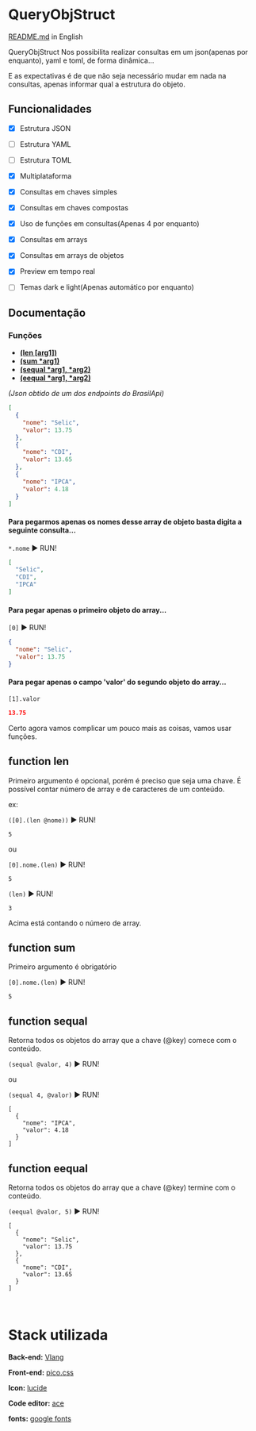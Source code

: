 
# QueryObjStruct

[README.md](README.md) in English

QueryObjStruct Nos possibilita realizar consultas em um json(apenas por enquanto), yaml e toml, de forma dinâmica...

E as expectativas é de que não seja necessário mudar em nada na consultas, apenas informar qual a estrutura do objeto.


## Funcionalidades

- [X] Estrutura JSON
- [ ] Estrutura YAML
- [ ] Estrutura TOML
- [X] Multiplataforma
- [X] Consultas em chaves simples
- [X] Consultas em chaves compostas
- [X] Uso de funções em consultas(Apenas 4 por enquanto)
- [X] Consultas em arrays
- [X] Consultas em arrays de objetos
- [X] Preview em tempo real
- [ ] Temas dark e light(Apenas automático por enquanto)



## Documentação

### Funções

 - **[(len [arg1])](#function-len)**
 - **[(sum \*arg1)](#function-sum)**
 - **[(sequal \*arg1, \*arg2)](#function-sequal)**
 - **[(eequal \*arg1, \*arg2)](#function-eequal)**


_(Json obtido de um dos endpoints do BrasilApi)_
```json
[
  {
    "nome": "Selic",
    "valor": 13.75
  },
  {
    "nome": "CDI",
    "valor": 13.65
  },
  {
    "nome": "IPCA",
    "valor": 4.18
  }
]
```

#### Para pegarmos apenas os nomes desse array de objeto basta digita a seguinte consulta...

`*.nome` ▶️ RUN!
```json
[
  "Selic",
  "CDI",
  "IPCA"
]
```

#### Para pegar apenas o primeiro objeto do array...

`[0]` ▶️ RUN!
```json
{
  "nome": "Selic",
  "valor": 13.75
}
```

#### Para pegar apenas o campo 'valor' do segundo objeto do array...

`[1].valor`

```json
13.75
```


Certo agora vamos complicar um pouco mais as coisas, vamos usar funções.


## function len

Primeiro argumento é opcional, porém é preciso que seja uma chave.
É possível contar número de array e de caracteres de um conteúdo.

ex:

`([0].(len @nome))` ▶️ RUN!
```
5
```
ou

`[0].nome.(len)` ▶️ RUN!
```
5
```

`(len)` ▶️ RUN!
```
3
```
Acima está contando o número de array.

## function sum

Primeiro argumento é obrigatório

`[0].nome.(len)` ▶️ RUN!
```
5
```

## function sequal

Retorna todos os objetos do array que a chave (@key) comece com o conteúdo.

`(sequal @valor, 4)` ▶️ RUN!

ou

`(sequal 4, @valor)` ▶️ RUN!
```
[
  {
    "nome": "IPCA",
    "valor": 4.18
  }
]
```

## function eequal

Retorna todos os objetos do array que a chave (@key) termine com o conteúdo.

`(eequal @valor, 5)` ▶️ RUN!
```
[
  {
    "nome": "Selic",
    "valor": 13.75
  },
  {
    "nome": "CDI",
    "valor": 13.65
  }
]
```
<br/>

# Stack utilizada

**Back-end:** [Vlang](https://vlang.io/)

**Front-end:** [pico.css](https://picocss.com/)

**Icon:** [lucide](https://lucide.dev/license)

**Code editor:** [ace](https://ace.c9.io/)

**fonts:** [google fonts](https://fonts.googleapis.com)
